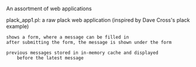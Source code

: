 An assortment of web applications

plack_app1.pl:
    a raw plack web application
    (inspired by Dave Cross's plack example)

    shows a form, where a message can be filled in
    after submitting the form, the message is shown under the form

    previous messages stored in in-memory cache and displayed
        before the latest message
